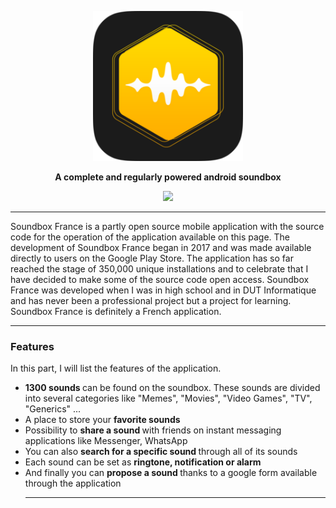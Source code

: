 <p align="center">
  <img src="https://github.com/Gurwan/SoundboxFrance/blob/main/Soundbox_France%20(1).png" width="240" style="max-width:100%;">
</p>
<p align="center">
  <strong>A complete and regularly powered android soundbox</strong>
</p>

<p align="center">
  <a href="https://play.google.com/store/apps/details?id=automation.test.soundboxfrance" alt="Download the app"><img src="https://lh3.googleusercontent.com/cjsqrWQKJQp9RFO7-hJ9AfpKzbUb_Y84vXfjlP0iRHBvladwAfXih984olktDhPnFqyZ0nu9A5jvFwOEQPXzv7hr3ce3QVsLN8kQ2Ao=s0"></a>
</p>

<hr> </hr>

<p> Soundbox France is a partly open source mobile application with the source code for the operation of the application available on this page. The development of Soundbox France began in 2017 and was made available directly to users on the Google Play Store. The application has so far reached the stage of 350,000 unique installations and to celebrate that I have decided to make some of the source code open access. Soundbox France was developed when I was in high school and in DUT Informatique and has never been a professional project but a project for learning. Soundbox France is definitely a French application. </p>

<hr> </hr>

<h3> Features </h3>

<p> In this part, I will list the features of the application.</p>

<ul>
  <li>
    <strong> 1300 sounds </strong> can be found on the soundbox. These sounds are divided into several categories like "Memes", "Movies", "Video Games", "TV", "Generics" ...
  </li>
  
  <li> 
    A place to store your <strong> favorite sounds </strong>
  </li>
  
  <li>
    Possibility to <strong> share a sound </strong> with friends on instant messaging applications like Messenger, WhatsApp
  </li>
  
  <li>
    You can also <strong> search for a specific sound </strong> through all of its sounds
  </li>
  
  <li>
    Each sound can be set as <strong> ringtone, notification or alarm </strong>
  </li>
  
  <li>
    And finally you can <strong> propose a sound </strong> thanks to a google form available through the application
  </li>
  
  <hr> </hr>
</ul>
